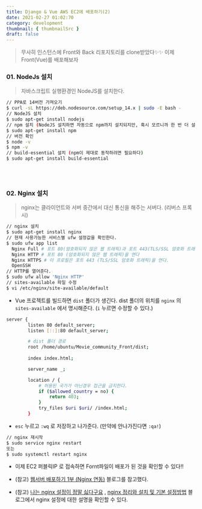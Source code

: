 ```yaml
---
title: Django & Vue AWS EC2에 배포하기(2)
date: 2021-02-27 01:02:70
category: development
thumbnail: { thumbnailSrc }
draft: false
---
```


> 무사히 인스턴스에 Front와 Back 리포지토리를 clone받았다✨✨ 이제 Front(Vue)를 배포해보자



### 01. NodeJs 설치

> 자바스크립트 실행환경인 NodeJS를 설치한다.

```bash
// PPA로 14버전 가져오기
$ curl -sL https://deb.nodesource.com/setup_14.x | sudo -E bash -
// NodeJS 설치
$ sudo apt-get install nodejs
// npm 설치 (NodeJS 설치하면 자동으로 npm까지 설치되지만, 혹시 모르니까 한 번 더 설치한다)
$ sudo apt-get install npm
// 버전 확인
$ node -v
$ npm -v
// build-essential 설치 (npm이 제대로 동작하려면 필요하다)
$ sudo apt-get install build-essential
```

<br/><br/>

### 02. Nginx 설치

>  nginx는 클라이언트와 서버 중간에서 대신 통신을 해주는 서버다. (리버스 프록시)

```bash
// nginx 설치
$ sudo apt-get install nginx
// 현재 사용가능한 서비스별 ufw 설정값을 확인한다.
$ sudo ufw app list
  Nginx Full # 포트 80(암호화되지 않은 웹 트래픽)과 포트 443(TLS/SSL 암호화 트래픽) 모두 연다.
  Nginx HTTP # 포트 80 (암호화되지 않은 웹 트래픽)을 연다
  Nginx HTTPS # 이 프로필은 포트 443 (TLS/SSL 암호화 트래픽)을 연다.
  OpenSSH 
// HTTP를 열어준다.
$ sudo ufw allow 'Nginx HTTP'
// sites-available 파일 수정
$ vi /etc/nginx/site-available/default
```

- Vue 프로젝트를 빌드하면 `dist`  폴더가 생긴다. dist 폴더의 위치를 `nginx` 의 `sites-available` 에서 명시해준다. (`i` 누르면 수정할 수 있다.)

```bash
server {
        listen 80 default_server;
        listen [::]:80 default_server;

		# dist 폴더 경로
        root /home/ubuntu/Movie_community_Front/dist;
     
        index index.html;

        server_name _;

        location / {
        	# 허용된 국가가 아닌경우 접근을 금지한다. 
        	if ($allowed_country = no) {
                return 403;
            }
            try_files $uri $uri/ /index.html;
        }
```

- `esc` 누르고  `:wq` 로 저장하고 나가준다. (만약에 안나가진다면 `:qa!`)

```bash
// nginx 재시작
$ sudo service nginx restart
또는
$ sudo systemctl restart nginx
```

- 이제 EC2 퍼블릭IP 로 접속하면 Fornt파일이 배포가 된 것을 확인할 수 있다!!

- (참고)  [웹서버 배포하기 1부 (Nginx 연동)](https://jay-ji.tistory.com/57) 블로그를 참고했다. 

- (참고) [나는 nginx 설정이 정말 싫다구요](https://juneyr.dev/nginx-basics) , [nginx 정리와 설치 및 기본 설정방법](https://wedul.site/579) 블로그에서 nginx 설정에 대한 설명을 확인할 수 있다. 

<br/><br/>